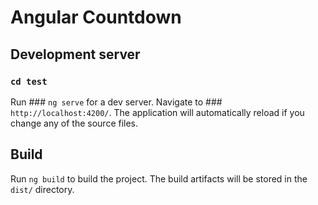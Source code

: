# Angular Countdown

## Development server

### `cd test`

Run ### `ng serve` for a dev server. Navigate to ### `http://localhost:4200/`. The application will automatically reload if you change any of the source files.

## Build

Run `ng build` to build the project. The build artifacts will be stored in the `dist/` directory.

